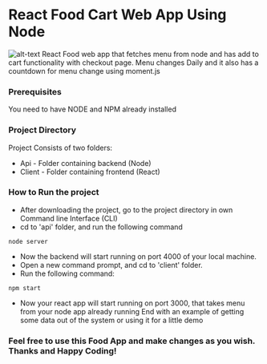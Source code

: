 # React Food Cart Web App Using Node

![alt-text](https://github.com/ShahzaibAyyub/React-Food-Cart-WebApplication/blob/master/ReactFoodApp.gif)
React Food web app that fetches menu from node and has add to cart functionality with checkout page. Menu changes Daily and it also has a countdown for menu change using moment.js

### Prerequisites

You need to have NODE and NPM already installed


### Project Directory

Project Consists of two folders:
* Api - Folder containing backend (Node)
* Client - Folder containing frontend (React)

### How to Run the project
* After downloading the project, go to the project directory in own Command line Interface (CLI)
* cd to 'api' folder, and run the following command
```
node server
```
* Now the backend will start running on port 4000 of your local machine.
* Open a new command prompt, and cd to 'client' folder.
* Run the following command:
```
npm start
```
* Now your react app will start running on port 3000, that takes menu from your node app already running
End with an example of getting some data out of the system or using it for a little demo

### Feel free to use this Food App and make changes as you wish. Thanks and Happy Coding!



